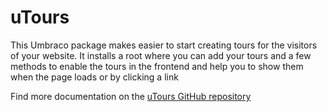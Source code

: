 # uTours

This Umbraco package makes easier to start creating tours for the visitors of your website.
It installs a root where you can add your tours and a few methods to enable the tours in the frontend and help you to show them when the page loads or by clicking a link

Find more documentation on the [uTours GitHub repository](https://github.com/skartknet/uTours)